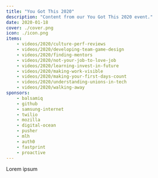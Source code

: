 ```yaml
---
title: "You Got This 2020"
description: "Content from our You Got This 2020 event."
date: 2020-01-18
cover: ./cover.png
icon: ./icon.png
items:
    - videos/2020/culture-perf-reviews
    - videos/2020/developing-team-game-design
    - videos/2020/finding-mentors
    - videos/2020/not-your-job-to-love-job
    - videos/2020/learning-invest-in-future
    - videos/2020/making-work-visible
    - videos/2020/making-your-first-days-count
    - videos/2020/understanding-unions-in-tech
    - videos/2020/walking-away
sponsors:
    - balsamiq
    - github
    - samsung-internet
    - twilio
    - mozilla
    - digital-ocean
    - pusher
    - mlh
    - auth0
    - fastprint
    - proactive
---
```


Lorem ipsum
